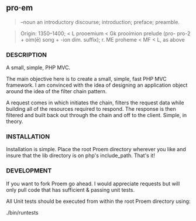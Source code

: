 ## pro·em

> –noun
> an introductory discourse; introduction; preface; preamble.


> Origin:
> 1350–1400; < L prooemium < Gk prooímion prelude (pro- pro-2 + oím(ē) song + -ion dim. suffix);
> r. ME proheme < MF < L, as above

### DESCRIPTION

A small, simple, PHP MVC.

The main objective here is to create a small, simple, fast PHP MVC framework. I am convinced
with the idea of designing an application object around the idea of the filter chain pattern.

A request comes in which initiates the chain, filters the request data while building all of
the resources required to respond. The response is then filtered and built back out through
the chain and off to the client. Simple, in theory.

### INSTALLATION

Installation is simple. Place the root Proem directory wherever you like and insure that the
lib directory is on php's include_path. That's it!

### DEVELOPMENT

If you want to fork Proem go ahead. I would appreciate requests but will only pull code that
has sufficient & passing unit tests.

All Unit tests should be executed from within the root Proem directory using:

./bin/runtests